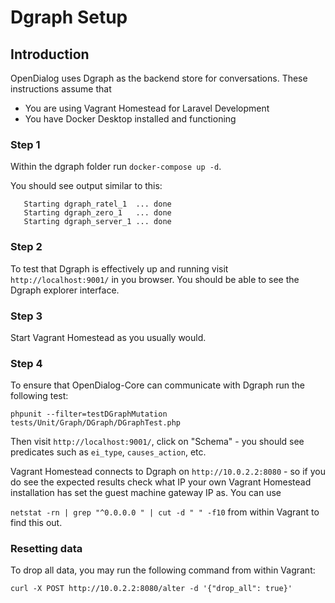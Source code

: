 # Dgraph Setup

## Introduction

OpenDialog uses Dgraph as the backend store for conversations. These instructions
assume that 
- You are using Vagrant Homestead for Laravel Development
- You have Docker Desktop installed and functioning

### Step 1

Within the dgraph folder run `docker-compose up -d`.

You should see output similar to this:

```
   Starting dgraph_ratel_1  ... done
   Starting dgraph_zero_1   ... done
   Starting dgraph_server_1 ... done
```

### Step 2

To test that Dgraph is effectively up and running visit `http://localhost:9001/` in 
you browser. You should be able to see the Dgraph explorer interface.

### Step 3

Start Vagrant Homestead as you usually would. 

### Step 4

To ensure that OpenDialog-Core can communicate with Dgraph run the following test:

`phpunit --filter=testDGraphMutation tests/Unit/Graph/DGraph/DGraphTest.php`

Then visit `http://localhost:9001/`, click on "Schema" - you should see predicates such
as `ei_type`, `causes_action`, etc. 

Vagrant Homestead connects to Dgraph on `http://10.0.2.2:8080` - so if you do see the 
expected results check what IP your own Vagrant Homestead installation has set the guest 
machine gateway IP as. You can use

`netstat -rn | grep "^0.0.0.0 " | cut -d " " -f10` from within Vagrant to find this out.

### Resetting data

To drop all data, you may run the following command from within Vagrant:

`curl -X POST http://10.0.2.2:8080/alter -d '{"drop_all": true}'`

